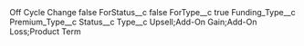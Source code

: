 <?xml version="1.0" encoding="UTF-8"?>
<CustomMetadata xmlns="http://soap.sforce.com/2006/04/metadata" xmlns:xsi="http://www.w3.org/2001/XMLSchema-instance" xmlns:xsd="http://www.w3.org/2001/XMLSchema">
    <label>Off Cycle Change</label>
    <protected>false</protected>
    <values>
        <field>ForStatus__c</field>
        <value xsi:type="xsd:boolean">false</value>
    </values>
    <values>
        <field>ForType__c</field>
        <value xsi:type="xsd:boolean">true</value>
    </values>
    <values>
        <field>Funding_Type__c</field>
        <value xsi:nil="true"/>
    </values>
    <values>
        <field>Premium_Type__c</field>
        <value xsi:nil="true"/>
    </values>
    <values>
        <field>Status__c</field>
        <value xsi:nil="true"/>
    </values>
    <values>
        <field>Type__c</field>
        <value xsi:type="xsd:string">Upsell;Add-On Gain;Add-On Loss;Product Term</value>
    </values>
</CustomMetadata>
